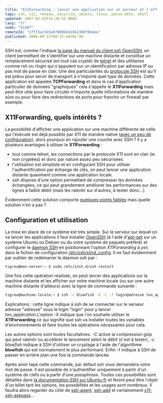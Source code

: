 ```yaml
---
title: "X11Forwarding : lancer une application sur un serveur et l'afficher ailleurs avec SSH"
tags: ssh, x11, réseau, sécurité, ubuntu, linux, pense bête, shell
updated: 2007-02-03T14:26:55.000Z
lang: "fr"
node: "61447"
remoteId: "1fff5ac545a07880bb4184230df8b4ee"
published: 2006-09-13T00:15:44+02:00
---
```

 
SSH est, comme l'indique [la page du manuel du client ssh OpenSSH](http://pwet.fr/man/linux/commandes/ssh), un client permettant de s'identifier sur une machine distante et constitue un remplacement sécurisé (en tout cas crypté) de [telnet](http://pwet.fr/man/linux/commandes/telnet) et des utilitaires comme rsh ou rlogin qui s'appuient sur un identification par adresse IP ou pas mot de passe en clair. Une des particularités du [protocole SSH](http://fr.wikipedia.org/wiki/Secure_shell) est qu'il est prévu pour servir de transport à n'importe quel type de données. Cette application est appelée **TCPForwarding** et dans le cas d'application particulier de données &quot;graphiques&quot; cela s'appelle le **X11Forwarding** mais peut être utile pour faire circuler n'importe quelle informations de manière sûre ou pour faire des redirections de ports pour franchir un firewall par exemple.

  
## X11Forwarding, quels intérêts ?

 
La possibilité d'afficher une application sur une machine différente de celle qui l'éxécute est déjà possible par X11 de manière native ([avec un peu de configuration](http://www.linuxfocus.org/English/January2002/article222.shtml)), alors pourquoi en rajouter une couche avec SSH ? Il y a plusieurs avantages à utiliser le **X11Forwarding** :

* tout comme telnet, les connections par le protocole X11 sont en clair (ie non cryptées) et donc par nature assez peu sécurisées.
* l'utilisation est simpliste et en configurant SSH pour utiliser l'authentification par échange de clés, on peut lancer une application distante quasiment comme une application locale.
* ssh dispose d'une option permettant de compresser les données échangées, ce qui peut grandement améliorer les performances sur des lignes à faible débit (mais les ralentir sur d'autres, à tester donc...)
 

Évidemment cette solution comporte [quelques points faibles](http://www.hsc.fr/ressources/breves/ssh-x11.html.fr) mais quelle solution n'en a pas ?

   
## Configuration et utilisation

 
La mise en place de ce système est très simple. Sur le serveur sur lequel on va lancer les applications il faut installer [OpenSSH](http://www.openssh.org/fr/index.html) (à l'aide d'[apt-get](http://pwet.fr/man/linux/administration_systeme/apt_get) sur un système Ubuntu ou Debian ou du votre système de paquets préféré) et configurer le [daemon SSH](http://pwet.fr/man/linux/administration_systeme/sshd) en positionnant l'option *X11Forwarding* à *yes* dans le fichier de configuration [/etc/ssh/sshd_config](http://pwet.fr/man/linux/formats/sshd_config). Il ne faut évidemment par oublier de redémarrer le daemon ssh par :

 ``` bash
tigrou@mon-server:~ $ sudo /etc/init.d/ssh restart
```

 
Une fois cette opération réalisée, on peut lancer des applications sur la machine distante et les afficher sur votre machine locale (ou sur une autre machine distante d'ailleurs) avec la ligne de commande suivante :

 ``` bash
tigrou@machine-locale:~ $ ssh -c blowfish -X -C -f login@adresse ton_application
```

 
Explications : cette ligne indique à ssh de se connecter sur le serveur adresse &quot;adresse&quot; sous le login &quot;login&quot; pour y lancer *ton_application*.L'option -X indique que l'on souhaite utiliser le **X11Forwarding** ce qui signifie que ssh va installer toutes les variables d'environnements et faire toutes les opérations nécessaires pour cela.

Les autres options sont toutes facultatives. *-C* active la compression gzip qui peut ralentir ou accélèrer le lancement selon le débit (c'est à tester), *-c blowfish* indique à SSH d'utiliser un cryptage à l'aide de l'algorithme **blowfish** qui est normalement le plus performant. Enfin -f indique à SSH de passer en arrière plan une fois la commande lancée.

 
Après avoir tapé cette commande, par défaut ssh vous demandera votre mot de passe. Il est possible de s'authentifier uniquement à partir d'un système de clefs ou à partir d'une *passphrase*. Toutes ces possibilités sont détaillés dans [la documentation SSH sur Ubuntu-fr](http://doc.ubuntu-fr.org/applications/ssh#authentification_par_cle_publique) et feront peut être l'objet d'un billet tant les options, les possibilités et les usages sont nombreux. Il faudra alors regarder du côté de [ssh-agent](http://pwet.fr/man/linux/commandes/ssh_agent), [ssh-add]() et certainement [x11-ssh-askpass](http://pwet.fr/man/linux/commandes/x11_ssh_askpass)...

 

